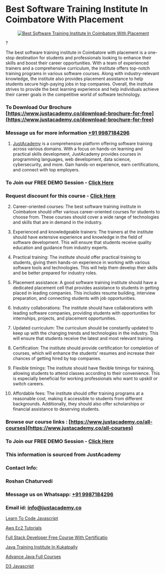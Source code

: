 # Best Software Training Institute In Coimbatore With Placement

<p align="center">
  <a href="https://justacademy.co/program-detail/software-testing">
    <img src="https://justacademy.co/storage2/program_images/1704700438.webp" alt="Best Software Training Institute In Coimbatore With Placement">
  </a>
</p>
?

The best software training institute in Coimbatore with placement is a one-stop destination for students and professionals looking to enhance their skills and boost their career opportunities. With a team of experienced trainers and a comprehensive curriculum, the institute offers top-notch training programs in various software courses. Along with industry-relevant knowledge, the institute also provides placement assistance to help students secure high-paying jobs in top companies. Overall, the institute strives to provide the best learning experience and help individuals achieve their career goals in the competitive world of software technology. 
### To Download Our Brochure [https://www.justacademy.co/download-brochure-for-free](https://www.justacademy.co/download-brochure-for-free)
### Message us for more information [+91 9987184296](https://api.whatsapp.com/send?phone=919987184296)

1) [JustAcademy](https://justacademy.co) is a comprehensive platform offering software training across various domains. With a focus on hands-on learning and practical skills development, JustAcademy provides courses in programming languages, web development, data science, cybersecurity, and more. Gain hands-on experience, earn certifications, and connect with top employers.

### To Join our FREE DEMO Session - [Click Here](https://www.justacademy.co/register-for-course-demo/)
### Request discount for this course - [Click Here](https://justacademy.co/contact-us/)

2) Career-oriented courses: The best software training institute in Coimbatore should offer various career-oriented courses for students to choose from. These courses should cover a wide range of technologies and skills that are in demand in the industry.

3) Experienced and knowledgeable trainers: The trainers at the institute should have extensive experience and knowledge in the field of software development. This will ensure that students receive quality education and guidance from industry experts.

4) Practical training: The institute should offer practical training to students, giving them hands-on experience in working with various software tools and technologies. This will help them develop their skills and be better prepared for industry roles.

5) Placement assistance: A good software training institute should have a dedicated placement cell that provides assistance to students in getting placed in leading companies. This includes resume building, interview preparation, and connecting students with job opportunities.

6) Industry collaborations: The institute should have collaborations with leading software companies, providing students with opportunities for internships, projects, and placement opportunities.

7) Updated curriculum: The curriculum should be constantly updated to keep up with the changing trends and technologies in the industry. This will ensure that students receive the latest and most relevant training.

8) Certification: The institute should provide certification for completion of courses, which will enhance the students' resumes and increase their chances of getting hired by top companies.

9) Flexible timings: The institute should have flexible timings for training, allowing students to attend classes according to their convenience. This is especially beneficial for working professionals who want to upskill or switch careers.

10) Affordable fees: The institute should offer training programs at a reasonable cost, making it accessible to students from different backgrounds. Additionally, they should also offer scholarships or financial assistance to deserving students.

### Browse our course links : [https://www.justacademy.co/all-courses](https://www.justacademy.co/all-courses) 
### To Join our FREE DEMO Session - [Click Here](https://www.justacademy.co/register-for-course-demo)


### This information is sourced from JustAcademy
### Contact Info:
### Roshan Chaturvedi
### Message us on Whatsapp: [+91 9987184296](https://api.whatsapp.com/send?phone=919987184296)
### Email id: [info@justacademy.co](mailto:info@justacademy.co)
                
[Learn To Code Javascript](https://www.linkedin.com/pulse/learn-code-javascript-software-training-mountain-view-r5ihc?trackingId=DXnlEGcWzwqTE8EeNgGfoQ%3D%3D&lipi=urn%3Ali%3Apage%3Ad_flagship3_company_admin%3BZLKrYkZlRCaOOfAKGc47ew%3D%3D)

[Aws Ec2 Tutorials](https://www.linkedin.com/pulse/aws-ec2-tutorials-justacademy-jaipur-adh7e?trackingId=fFhm7ipYnCy1U%2BJQ7daDcg%3D%3D&lipi=urn%3Ali%3Apage%3Ad_flagship3_company_admin%3Bm6yRfzdhTJS77sF6jePtsg%3D%3D)

[Full Stack Developer Free Course With Certificatio](https://medium.com/@prempja40/full-stack-developer-free-course-with-certificatio-08aa2a770587)

[Java Training Institute In Kukatpally](https://medium.com/@AkashSingh2052/java-training-institute-in-kukatpally-ef6912e1f478)

[Advance Java Full Courses](https://justacademyin.github.io/Articles/Advance-Java-Full-Courses)

[D3 Javascript](https://justacademyin.github.io/Articles/D3-Javascript)

